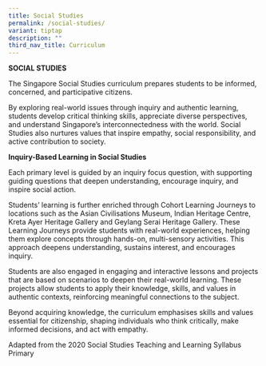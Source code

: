 ```yaml
---
title: Social Studies
permalink: /social-studies/
variant: tiptap
description: ""
third_nav_title: Curriculum
---
```

<p><strong>SOCIAL STUDIES</strong>
</p>
<p>The Singapore Social Studies curriculum prepares students to be informed,
concerned, and participative citizens.</p>
<p>By exploring real-world issues through inquiry and authentic learning,
students develop critical thinking skills, appreciate diverse perspectives,
and understand Singapore’s interconnectedness with the world. Social Studies
also nurtures values that inspire empathy, social responsibility, and active
contribution to society.</p>
<p><strong>Inquiry-Based Learning in Social Studies</strong>
</p>
<p>Each primary level is guided by an inquiry focus question, with supporting
guiding questions that deepen understanding, encourage inquiry, and inspire
social action.</p>
<p>Students’ learning is further enriched through Cohort Learning Journeys
to locations such as the Asian Civilisations Museum, Indian Heritage Centre,
Kreta Ayer Heritage Gallery and Geylang Serai Heritage Gallery. These Learning
Journeys provide students with real-world experiences, helping them explore
concepts through hands-on, multi-sensory activities. This approach deepens
understanding, sustains interest, and encourages inquiry.</p>
<p>Students are also engaged in engaging and interactive lessons and projects
that are based on scenarios to deepen their real-world learning. These
projects allow students to apply their knowledge, skills, and values in
authentic contexts, reinforcing meaningful connections to the subject.</p>
<p>Beyond acquiring knowledge, the curriculum emphasises skills and values
essential for citizenship, shaping individuals who think critically, make
informed decisions, and act with empathy.</p>
<p>Adapted from the 2020 Social Studies Teaching and Learning Syllabus Primary</p>
<p></p>
<p></p>